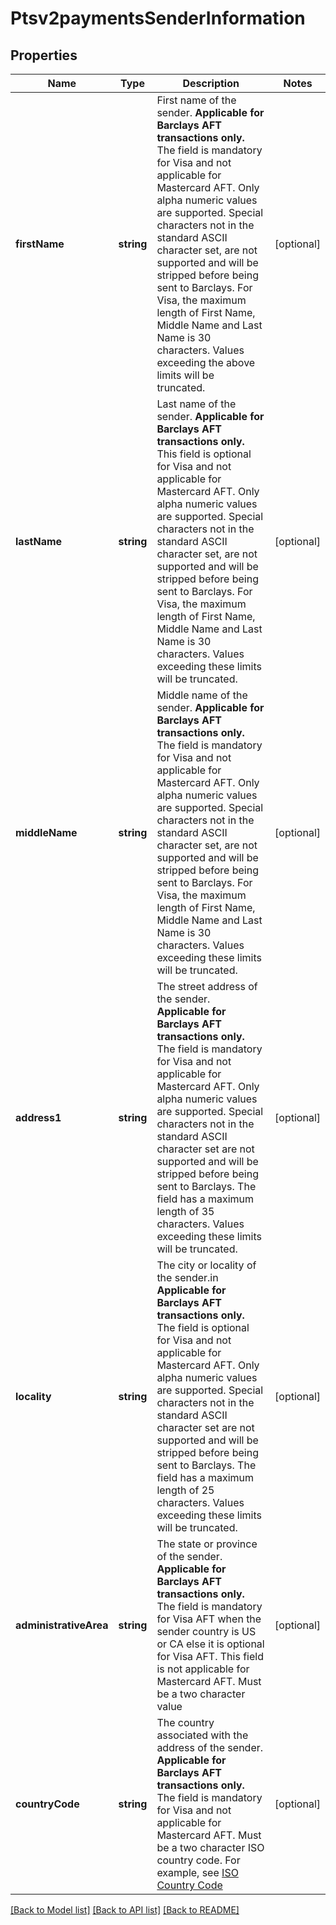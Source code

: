 # Ptsv2paymentsSenderInformation

## Properties
Name | Type | Description | Notes
------------ | ------------- | ------------- | -------------
**firstName** | **string** | First name of the sender.  **Applicable for Barclays AFT transactions only.** The field is mandatory for Visa and not applicable for Mastercard AFT.   Only alpha numeric values are supported.  Special characters not in the standard ASCII character set, are not supported and will be stripped before being sent to Barclays.  For Visa, the maximum length of First Name, Middle Name and Last Name is 30 characters.         Values exceeding the above limits will be truncated. | [optional] 
**lastName** | **string** | Last name of the sender.  **Applicable for Barclays AFT transactions only.** This field is optional for Visa and not applicable for Mastercard AFT.  Only alpha numeric values are supported.  Special characters not in the standard ASCII character set, are not supported and will be stripped before being sent to Barclays.  For Visa, the maximum length of First Name, Middle Name and Last Name is 30 characters.  Values exceeding these limits will be truncated. | [optional] 
**middleName** | **string** | Middle name of the sender.  **Applicable for Barclays AFT transactions only.** The field is mandatory for Visa and not applicable for Mastercard AFT.   Only alpha numeric values are supported.  Special characters not in the standard ASCII character set, are not supported and will be stripped before being sent to Barclays.  For Visa, the maximum length of First Name, Middle Name and Last Name is 30 characters.        Values exceeding these limits will be truncated. | [optional] 
**address1** | **string** | The street address of the sender.    **Applicable for Barclays AFT transactions only.** The field is mandatory for Visa and not applicable for Mastercard AFT.     Only alpha numeric values are supported.  Special characters not in the standard ASCII character set are not supported and will be stripped before being sent to Barclays.             The field has a maximum length of 35 characters.  Values exceeding these limits will be truncated. | [optional] 
**locality** | **string** | The city or locality of the sender.in  **Applicable for Barclays AFT transactions only.** The field is optional for Visa and not applicable for Mastercard AFT.   Only alpha numeric values are supported.  Special characters not in the standard ASCII character set are not supported and will be stripped before being sent to Barclays.  The field has a maximum length of 25 characters.  Values exceeding these limits will be truncated. | [optional] 
**administrativeArea** | **string** | The state or province of the sender.  **Applicable for Barclays AFT transactions only.** The field is mandatory for Visa AFT when the sender country is US or CA else it is optional for Visa AFT. This field is not applicable for Mastercard AFT.  Must be a two character value | [optional] 
**countryCode** | **string** | The country associated with the address of the sender.  **Applicable for Barclays AFT transactions only.** The field is mandatory for Visa and not applicable for Mastercard AFT.   Must be a two character ISO country code.  For example, see [ISO Country Code](https://developer.cybersource.com/docs/cybs/en-us/country-codes/reference/all/na/country-codes/country-codes.html) | [optional] 

[[Back to Model list]](../README.md#documentation-for-models) [[Back to API list]](../README.md#documentation-for-api-endpoints) [[Back to README]](../README.md)


